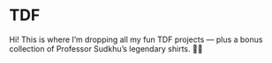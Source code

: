 # TDF
Hi! This is where I’m dropping all my fun TDF projects — plus a bonus collection of Professor Sudkhu’s legendary shirts. 🚀👕
